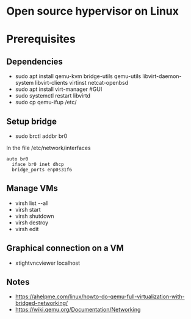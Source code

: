 # Open source hypervisor on Linux

# Prerequisites

## Dependencies
 - sudo apt install qemu-kvm bridge-utils qemu-utils libvirt-daemon-system libvirt-clients virtinst netcat-openbsd
 - sudo apt install virt-manager #GUI
 - sudo systemctl restart libvirtd
 - sudo cp qemu-ifup /etc/

## Setup bridge 
 - sudo brctl addbr br0

In the file /etc/network/interfaces
```
auto br0
  iface br0 inet dhcp
  bridge_ports enp0s31f6
```

## Manage VMs
 - virsh list --all
 - virsh start <vm-name>
 - virsh shutdown <vm-name>
 - virsh destroy <vm-name>
 - virsh edit <vm-name>

## Graphical connection on a VM
 - xtightvncviewer localhost

## Notes
 - https://ahelpme.com/linux/howto-do-qemu-full-virtualization-with-bridged-networking/
 - https://wiki.qemu.org/Documentation/Networking
